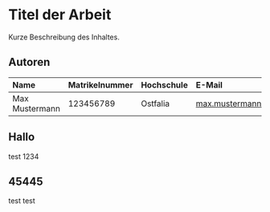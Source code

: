 # Titel der Arbeit
Kurze Beschreibung des Inhaltes.

## Autoren

| Name          | Matrikelnummer | Hochschule | E-Mail                     |
|:--------------|:---------------|:-----------|:---------------------------|
|Max Mustermann | 123456789      | Ostfalia   | max.mustermann@ostfalia.de |

## Hallo
 test 1234
 
## 45445
 test test